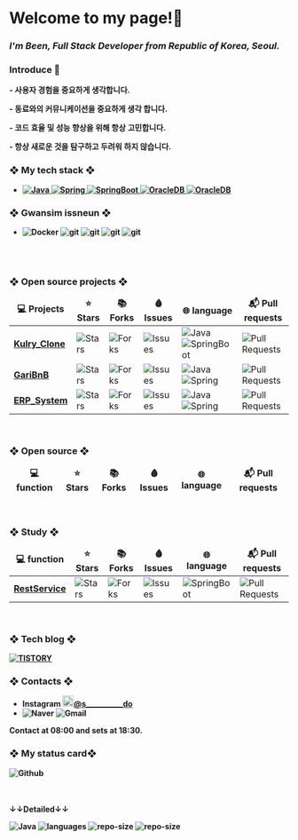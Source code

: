 
<h1 class="code-line" data-line-start=0 data-line-end=1 ><a id="Dillinger_0"></a>Welcome to my page!👋</h1>
<h3 class="code-line" data-line-start=1 data-line-end=2 >
  <a id="_The_Last_Markdown_Editor_Ever__1"></a>
  <em>I'm Been, Full Stack Developer from <b>Republic of Korea, Seoul.</em><!--<a href="https://songseongbeen.github.io/profile/" target="_blank">profile </a>-->
   
</h3>
  
<!--자기소개-->
<h3 class="code-line" data-line-start=14 data-line-end=15 ><a id="Features_14"></a>Introduce 🤗</h3>
<!--<img alt="Top Langs" align='right' src="https://github-readme-stats.vercel.app/api/top-langs/?username=SongSeongBeen&layout=compact&theme=tokyonight">-->
<P>- 사용자 경험을 중요하게 생각합니다.
<P>- 동료와의 커뮤니케이션을 중요하게 생각 합니다.
<P>- 코드 효율 및 성능 향상을 위해 항상 고민합니다.
<P>- 항상 새로운 것을 탐구하고 두려워 하지 않습니다.

<h3 class="code-line" data-line-start=14 data-line-end=15 ><a id="Features_14"></a>❖ My tech stack ❖</h3>

<ul>
  <li class="has-line-data" data-line-start="10" data-line-end="11"> 
    <!--자바스크립트
    <a href="http://developer.mozilla.org/ko/docs/Web/JavaScript">
      <img alt="JavaScript" src="https://img.shields.io/badge/-JavaScript-F7DF1E?style=flat-square&logo=JavaScript&logoColor=white"/>
    </a>-->
    <!--자바-->
    <a href="https://www.java.com/ko/" target='_blank'>
      <img alt="Java" src="https://img.shields.io/badge/-Java-007396?style=flat-square&logo=Java&logoColor=white"/>
    </a>
     <!--스프링-->
    <a href="https://spring.io/" target='_blank'>
      <img alt="Spring" src="https://img.shields.io/badge/-Spring-6DB33F?style=flat-square&logo=Spring&logoColor=white"/>
    </a>
     <!--스프링부-->
    <a href="https://start.spring.io/" target='_blank'>
       <img alt="SpringBoot" src="https://img.shields.io/badge/-SpringBoot-6DB33F?style=flat-square&logo=Spring Boot&logoColor=white"/>
    </a>
    <!--Oracle-->
    <a href="https://www.oracle.com/kr/" target='_blank'>
      <img alt="OracleDB" src="https://img.shields.io/badge/-Oracle-F80000?style=flat-square&logo=Oracle&logoColor=white"/>
    </a>
    <!--Mysql-->
    <a href="https://www.mysql.com/" target='_blank'>
      <img alt="OracleDB" src="https://img.shields.io/badge/-MySQL-4479A1?style=flat-square&logo=MySQL&logoColor=white"/>
    </a>
    <!--MongoDB
     <a href="https://www.mongodb.com/cloud/atlas/lp/try4?utm_source=google&utm_campaign=search_gs_pl_evergreen_atlas_core_prosp-brand_gic-null_apac-kr_ps-all_desktop_eng_lead&utm_term=mongodb&utm_medium=cpc_paid_search&utm_ad=e&utm_ad_campaign_id=12212624365&adgroup=115749706703&cq_cmp=12212624365&gclid=CjwKCAiAl9efBhAkEiwA4Torio-OZSzPOenqnOpWMIbAGI3n_BGBATBptCGlR1fmbIgkjxVm7MnBLhoCYDkQAvD_BwE" target='_blank'>
      <img alt="OracleDB" src="https://img.shields.io/badge/-MongoDB-47A248?style=flat-square&logo=MongoDB&logoColor=white"/>
    </a>-->
    <!--GitHub
    <img alt="git" src="https://img.shields.io/badge/-Git-F05032?style=flat-square&logo=git&logoColor=white"/>
    <img alt="github actions" src="https://img.shields.io/badge/-Github_Actions-2088FF?style=flat-square&logo=github-actions&logoColor=white"/> --> 
  </li>
</ul>
<h3 class="code-line" data-line-start=14 data-line-end=15 ><a id="Features_14"></a>❖ Gwansim issneun ❖</h3>
<ul> 
  <li class="has-line-data" data-line-start="11" data-line-end="12">
    <img alt="Docker" src="https://img.shields.io/badge/-Docker-46a2f1?style=flat-square&logo=docker&logoColor=white"/>
    <img alt="git" src="https://img.shields.io/badge/-AmazonAWS-232F3E?style=flat-square&logo=Amazon AWS&logoColor=white"/>
    <img alt="git" src="https://img.shields.io/badge/-Redis-DC382D?style=flat-square&logo=Redis&logoColor=white"/>
    <img alt="git" src="https://img.shields.io/badge/-ApacheKafka-321F20?style=flat-square&logo=Apache Kafka&logoColor=white"/>
    <!--<img alt="git" src="https://img.shields.io/badge/-Kubernetes-326CE5?style=flat-square&logo=Kubernetes&logoColor=white"/> -->
    <img alt="git" src="https://img.shields.io/badge/-Elastic Stack-005571?style=flat-square&logo=Elastic Stack&logoColor=white"/>
  </li>
</ul>
<br>

<!--
<p align="center">
  <a href="https://github.com/dream-SongSeongBeen" title="GitHub Been">
    <img src="https://img.shields.io/github/followers/SongSeongBeen?label=follow&style=social" alt-text="GitHub Been" height="30"/>
  </a>
  <a href="https://www.youtube.com/channel/UCCNH3rLSpTiwPmBd_y_VgRA" title="chobosongyi(초보송이)">
    <img src="https://img.shields.io/youtube/channel/subscribers/UCCNH3rLSpTiwPmBd_y_VgRA?style=social" alt-text="Youtube Channel Subscribers" height="30"/>
  </a>
</p>
-->  
  
</br>
<!--프로젝트-->
<h3 class="code-line" data-line-start=14 data-line-end=15 ><a id="Features_14"></a>❖ Open source projects ❖</h3>
<table >
  <thead align="center">
    <tr border: none;>
      <td><b>💻 Projects</b></td>
      <td><b>⭐ Stars</b></td>
      <td><b>📚 Forks</b></td>
      <td><b>🩸 Issues</b></td>
      <td><b>🌐 language</b></td>
      <td><b>📬 Pull requests</b></td>
    </tr>
  </thead>
   <tbody>
    <!--Kulry_clone--> 
    <tr>
      <td><a href="https://github.com/Kim-min-gi/Kulry"><b>Kulry_Clone</b></a></td>
      <td><img alt="Stars" src="https://img.shields.io/github/stars/SongSeongBeen/Kulry?style=flat-square&labelColor=343b41"/></td>
      <td><img alt="Forks" src="https://img.shields.io/github/forks/SongSeongBeen/Kulry?style=flat-square&labelColor=343b41"/></td>
      <td><img alt="Issues" src="https://img.shields.io/github/issues/SongSeongBeen/Kulry?style=flat-square&labelColor=343b41"/></td>
      <td>
          <!--<img alt="JavaScript" src="https://img.shields.io/badge/-JavaScript-F7DF1E?style=flat-square&logo=JavaScript&logoColor=white"/>-->
          <img alt="Java" src="https://img.shields.io/badge/-Java-007396?style=flat-square&logo=Java&logoColor=white"/>
          <img alt="SpringBoot" src="https://img.shields.io/badge/-SpringBoot-6DB33F?style=flat-square&logo=Spring Boot&logoColor=white"/>        
      </td>
      <td><img alt="Pull Requests" src="https://img.shields.io/github/issues-pr/SongSeongBeen/Kulry?style=flat-square&labelColor=343b41"/></td>
    </tr>
    <!--개어비엔비--> 
    <tr>
      <td><a href="https://github.com/SongSeongBeen/GairBnB"><b>GariBnB</b></a></td>
      <td><img alt="Stars" src="https://img.shields.io/github/stars/SongSeongBeen/GairBnB?style=flat-square&labelColor=343b41"/></td>
      <td><img alt="Forks" src="https://img.shields.io/github/forks/SongSeongBeen/GairBnB?style=flat-square&labelColor=343b41"/></td>
      <td><img alt="Issues" src="https://img.shields.io/github/issues/SongSeongBeen/GairBnB?style=flat-square&labelColor=343b41"/></td>
      <td>
          <!--<img alt="JavaScript" src="https://img.shields.io/badge/-JavaScript-F7DF1E?style=flat-square&logo=JavaScript&logoColor=white"/>-->
          <img alt="Java" src="https://img.shields.io/badge/-Java-007396?style=flat-square&logo=Java&logoColor=white"/> 
          <img alt="Spring" src="https://img.shields.io/badge/-Spring-6DB33F?style=flat-square&logo=Spring&logoColor=white"/>
      </td>
      <td><img alt="Pull Requests" src="https://img.shields.io/github/issues-pr/SongSeongBeen/GairBnB?style=flat-square&labelColor=343b41"/></td>
    </tr> 
    <!--ERP--> 
    <tr>
      <td><a href="https://github.com/SongSeongBeen/ErpSystem"><b>ERP_System</b></a></td>
      <td><img alt="Stars" src="https://img.shields.io/github/stars/SongSeongBeen/ErpSystem?style=flat-square&labelColor=343b41"/></td>
      <td><img alt="Forks" src="https://img.shields.io/github/forks/SongSeongBeen/ErpSystem?style=flat-square&labelColor=343b41"/></td>
      <td><img alt="Issues" src="https://img.shields.io/github/issues/SongSeongBeen/ErpSystem?style=flat-square&labelColor=343b41"/></td>
      <td>
          <!--<img alt="Vue.js" src="https://img.shields.io/badge/-Vue.js-4FC08D?style=flat-square&logo=Vue.js&logoColor=white"/>-->
          <img alt="Java" src="https://img.shields.io/badge/-Java-007396?style=flat-square&logo=Java&logoColor=white"/>
          <img alt="Spring" src="https://img.shields.io/badge/-Spring-6DB33F?style=flat-square&logo=Spring&logoColor=white"/>    
      </td>
      <td><img alt="Pull Requests" src="https://img.shields.io/github/issues-pr/SongSeongBeen/ErpSystem?style=flat-square&labelColor=343b41"/></td>
    </tr>  
  </tbody>
</table>
</br>
<!--오픈소스펑션정리-->
<h3 class="code-line" data-line-start=14 data-line-end=15 ><a id="Features_14"></a>❖ Open source ❖</h3>
<table >
  <thead align="center">
    <tr border: none;>
      <td><b>💻 function</b></td>
      <td><b>⭐ Stars</b></td>
      <td><b>📚 Forks</b></td>
      <td><b>🩸 Issues</b></td>
      <td><b>🌐 language</b></td>
      <td><b>📬 Pull requests</b></td>
    </tr>
  </thead>
  <!--
   <tbody>
    <tr>
      <td><a href="https://github.com/SongSeongBeen/GairBnB"><b>commonAjax</b></a></td>
      <td><img alt="Stars" src="https://img.shields.io/github/stars/SongSeongBeen/GairBnB?style=flat-square&labelColor=343b41"/></td>
      <td><img alt="Forks" src="https://img.shields.io/github/forks/SongSeongBeen/GairBnB?style=flat-square&labelColor=343b41"/></td>
      <td><img alt="Issues" src="https://img.shields.io/github/issues/SongSeongBeen/GairBnB?style=flat-square&labelColor=343b41"/></td>
      <td><img alt="JavaScript" src="https://img.shields.io/badge/-JavaScript-F7DF1E?style=flat-square&logo=JavaScript&logoColor=white"/></td>
      <td><img alt="Pull Requests" src="https://img.shields.io/github/issues-pr/SongSeongBeen/GairBnB?style=flat-square&labelColor=343b41"/></td>
    </tr>
    <tr>
      <td><a href="https://github.com/SongSeongBeen/vueJS"><b>vue.js</b></a></td>
      <td><img alt="Stars" src="https://img.shields.io/github/stars/SongSeongBeen/vueJS?style=flat-square&labelColor=343b41"/></td>
      <td><img alt="Forks" src="https://img.shields.io/github/forks/SongSeongBeen/vueJS?style=flat-square&labelColor=343b41"/></td>
      <td><img alt="Issues" src="https://img.shields.io/github/issues/SongSeongBeen/vueJS?style=flat-square&labelColor=343b41"/></td>
      <td><img alt="Pull Requests" src="https://img.shields.io/github/issues-pr/SongSeongBeen/vueJS?style=flat-square&labelColor=343b41"/></td>
    </tr>
    <tr>
      <td><a href="https://github.com/SongSeongBeen/ErpSystem"><b>paingc</b></a></td>
      <td><img alt="Stars" src="https://img.shields.io/github/stars/SongSeongBeen/ErpSystem?style=flat-square&labelColor=343b41"/></td>
      <td><img alt="Forks" src="https://img.shields.io/github/forks/SongSeongBeen/ErpSystem?style=flat-square&labelColor=343b41"/></td>
      <td><img alt="Issues" src="https://img.shields.io/github/issues/SongSeongBeen/ErpSystem?style=flat-square&labelColor=343b41"/></td>
      <td><img alt="JavaScript" src="https://img.shields.io/badge/-JavaScript-F7DF1E?style=flat-square&logo=JavaScript&logoColor=white"/></td>
      <td><img alt="Pull Requests" src="https://img.shields.io/github/issues-pr/SongSeongBeen/ErpSystem?style=flat-square&labelColor=343b41"/></td>
    </tr>
  </tbody>
  -->
</table>
</br>
<!--Study-->
<h3 class="code-line" data-line-start=14 data-line-end=15 ><a id="Features_14"></a>❖ Study ❖</h3>
<table >
  <thead align="center">
    <tr border: none;>
      <td><b>💻 function</b></td>
      <td><b>⭐ Stars</b></td>
      <td><b>📚 Forks</b></td>
      <td><b>🩸 Issues</b></td>
      <td><b>🌐 language</b></td>
      <td><b>📬 Pull requests</b></td>
    </tr>
  </thead>
  <tbody>
    <tr>
      <td><a href="https://github.com/SongSeongBeen/RestServiceTest"><b>RestService</b></a></td>
      <td><img alt="Stars" src="https://img.shields.io/github/stars/SongSeongBeen/RestServiceTestS?style=flat-square&labelColor=343b41"/></td>
      <td><img alt="Forks" src="https://img.shields.io/github/forks/SongSeongBeen/RestServiceTest?style=flat-square&labelColor=343b41"/></td>
      <td><img alt="Issues" src="https://img.shields.io/github/issues/SongSeongBeen/RestServiceTestS?style=flat-square&labelColor=343b41"/></td>
      <td><img alt="SpringBoot" src="https://img.shields.io/badge/-SpringBoot-6DB33F?style=flat-square&logo=Spring Boot&logoColor=white"/></td>
      <td><img alt="Pull Requests" src="https://img.shields.io/github/issues-pr/SongSeongBeen/RestServiceTest?style=flat-square&labelColor=343b41"/></td>
    </tr>
  </tbody>
</table>
<br>
<!--스프링 공부
<h3 class="code-line" data-line-start=14 data-line-end=15 ><a id="Features_14"></a>❖ Study-Spring ❖</h3>
<table >
  <thead align="center">
    <tr border: none;>
      <td><b>💻 function</b></td>
      <td><b>⭐ Stars</b></td>
      <td><b>📚 Forks</b></td>
      <td><b>🩸 Issues</b></td>
      <td><b>🌐 language</b></td>
      <td><b>📬 Pull requests</b></td>
    </tr>
  </thead>
  <tbody>
  </tbody>
</table>
-->
<!-- 블로그& 메일 관리 -->
<h3 class="code-line" data-line-start=14 data-line-end=15 ><a id="Features_14"></a>❖ Tech blog ❖</h3>
    <a href="https://chobosongyi.tistory.com/">
      <img alt="TISTORY" src="http://img.shields.io/badge/Tistory-000000?style=flat-square&logo=Tistory&link=https://chobosongyi.tistory.com/"/>
    </a>   
  
<!-- 자기 소개 -->  
<h3 class="code-line" data-line-start=14 data-line-end=15 ><a id="Features_14"></a>❖ Contacts ❖</h3>
<ul>
  <li class="has-line-data" data-line-start="10" data-line-end="11">
      Instagram <a href="https://www.instagram.com/s__________do/" target="_blank"><img src="https://upload.wikimedia.org/wikipedia/commons/thumb/e/e7/Instagram_logo_2016.svg/1024px-Instagram_logo_2016.svg.png" width="20"/>@s__________do
    </a>
  </li>
  <li>
    <img alt="Naver" src="https://img.shields.io/badge/Naver-03C75A?style=flat-square&logo=Naver&logoColor=white&link=mailto:aktm1004@naver.com"/>
    <img alt="Gmail" src="https://img.shields.io/badge/Gmail-d14836?style=flat-square&logo=Gmail&logoColor=white&link=mailto:chobosongyi@gmail.com"/>
  </li> 
</ul>  
Contact at <b>08:00</b> and sets at <b>18:30</b>.   
<!--상태 카드-->  
<h3 class="code-line" data-line-start=14 data-line-end=15 ><a id="Features_14"></a>❖ My status card❖</h3>
<img alt="Github" src="https://github-readme-stats.vercel.app/api?username=SongSeongBeen&show_icons=true&theme=radical"/>
<!--<img alt="BAEKJOON" align='right' src="http://mazassumnida.wtf/api/v2/generate_badge?boj=aktm1004"> -->
  
<!--<ul>
  <li><a href="https://medium.com/better-programming/create-your-first-ethereum-smart-contract-with-remix-ide-667e46e81901"><b><img src="https://emojipedia-us.s3.dualstack.us-west-1.amazonaws.com/thumbs/240/apple/237/fire_1f525.png" width="20" alt="new" /> Create Your First Ethereum Smart Contract With Remix IDE</b></a><br/><i>Build a Blockchain-powered chat from your browser!.</i></li>
  <li><a href="https://medium.com/@th.guibert/how-to-create-a-self-updating-readme-md-for-your-github-profile-f8b05744ca91"><b><img src="https://emojipedia-us.s3.dualstack.us-west-1.amazonaws.com/thumbs/240/apple/237/fire_1f525.png" width="20" alt="new" /> How to Create a Self-Updating README.md for Your GitHub Profile</b></a><br/><i>A good tutorial to do your first steps with GitHub Actions</i></li>
    <li><a href="https://medium.com/better-programming/how-you-should-structure-your-react-applications-e7dd32375a98"><b><img src="https://emojipedia-us.s3.dualstack.us-west-1.amazonaws.com/thumbs/240/apple/237/fire_1f525.png" width="20" alt="new" /> How You Should Structure Your React Applications</b></a><br/><i>A matter of taste, sure, but here is an approach that scales.</i></li>
  <li><a href="https://medium.com/better-programming/pro-tips-to-help-you-get-started-with-your-side-project-15d01b76e0d8"><b>Pro Tips to Help You Get Started With Your Side Project</b></a><br/><i>Begin with solid foundations to keep the excitement kicking in...</i></li>
  <li><a href="https://medium.com/better-programming/how-to-take-care-of-your-personal-branding-as-a-programmer-2d3aeba56cb9"><b>How to Take Care of Your Personal Branding as a Programmer</b></a><br/><i>It’s more than just refreshing your resume</i></li>
  <li><a href="https://medium.com/better-programming/8-new-features-shipping-with-es2020-7a2721f710fb"><b>7 New Features Shipping With ES2020</b></a><br/><i>GlobalThis, optional chaining, private fields in classes, the nullish coalescing operator, and more</i></li>
</ul>
-->
</br>

<!--
<p>
  <img width="200" src="" /> 
  <img width="200" src="" /> 
  <img width="200" src="" />
</p>
-->

</br>


<!--
<p>
   <a href="https://github.com/SongSeongBeen" target="_blank"><img alt="Github" src="https://img.shields.io/badge/GitHub-%2312100E.svg?&style=for-the-
      badge&logo=Github&logoColor=white" /></a> 
   <a href="https://www.linkedin.com/" target="_blank"><img alt="LinkedIn" src="https://img.shields.io/badge/linkedin-%230077B5.svg?&style=for-the- 
      badge&logo=linkedin&logoColor=white" /></a> 
</P>
-->
</br>
<p class="has-line-data" data-line-start="168" data-line-end="169"><strong>↓↓Detailed↓↓</strong></p>
 <img alt="Java" src="https://img.shields.io/github/languages/top/SongSeongBeen/chapter01?style=flat-square&labelColor=343b41"/>
 <img alt="languages" src="https://img.shields.io/github/languages/count/SongSeongBeen/GairBnB?style=flat-square&labelColor=343b41"/>
 <img alt="repo-size" src="https://img.shields.io/github/repo-size/SongSeongBeen/SongSeongBeen?style=flat-square&labelColor=343b41"/>
  <img alt="repo-size" src="https://img.shields.io/github/last-commit/SongSeongBeen/SongSeongBeen?style=flat-square&labelColor=343b41"/>

<!--
    <img alt="Java" src="https://img.shields.io/github/languages/top/SongSeongBeen/SongSeongBeen?style=flat-square&labelColor=343b41"/>
    <img alt="languages" src="https://img.shields.io/github/languages/count/SongSeongBeen/GairBnB?style=flat-square&labelColor=343b41"/>
    <img alt="Java" src="https://img.shields.io/github/languages/top/SongSeongBeen/GairBnB?style=flat-square&labelColor=343b41"/>
    <img alt="languagese" src="https://img.shields.io/github/languages/code-size/SongSeongBeen/SongSeongBeen?style=flat-square&labelColor=343b41"/>
    <img alt="repo-size" src="https://img.shields.io/github/repo-size/SongSeongBeen/SongSeongBeen?style=flat-square&labelColor=343b41"/>
-->




 


<!--
**SongSeongBeen/SongSeongBeen** is a ✨ _special_ ✨ repository because its `README.md` (this file) appears on your GitHub profile.

Here are some ideas to get you started:

- 🔭 I’m currently working on ...
- 🌱 I’m currently learning ...
- 👯 I’m looking to collaborate on ...
- 🤔 I’m looking for help with ...
- 💬 Ask me about ...
- 📫 How to reach me: ...
- 😄 Pronouns: ...
- ⚡ Fun fact: ...
-->
